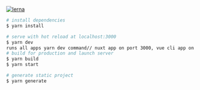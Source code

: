[![lerna](https://img.shields.io/badge/maintained%20with-lerna-cc00ff.svg)](https://lerna.js.org/)

```bash
# install dependencies
$ yarn install

# serve with hot reload at localhost:3000
$ yarn dev
runs all apps yarn dev command// nuxt app on port 3000, vue cli app on port 8080
# build for production and launch server
$ yarn build
$ yarn start

# generate static project
$ yarn generate
```
